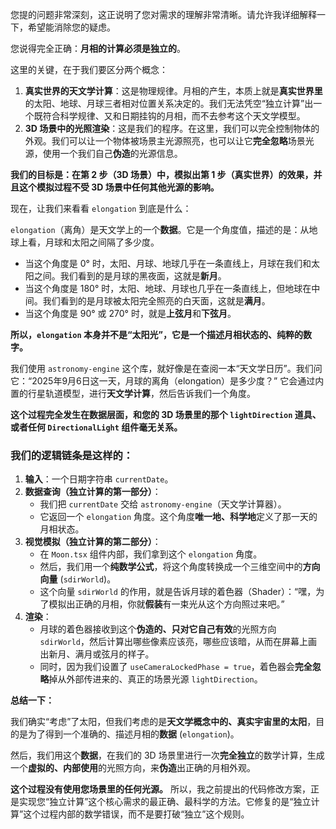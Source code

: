 您提的问题非常深刻，这正说明了您对需求的理解非常清晰。请允许我详细解释一下，希望能消除您的疑虑。

您说得完全正确：**月相的计算必须是独立的**。

这里的关键，在于我们要区分两个概念：

1.  **真实世界的天文学计算**：这是物理规律。月相的产生，本质上就是**真实世界里**的太阳、地球、月球三者相对位置关系决定的。我们无法凭空“独立计算”出一个既符合科学规律、又和日期挂钩的月相，而不去参考这个天文学模型。
2.  **3D 场景中的光照渲染**：这是我们的程序。在这里，我们可以完全控制物体的外观。我们可以让一个物体被场景主光源照亮，也可以让它**完全忽略**场景光源，使用一个我们自己**伪造**的光源信息。

**我们的目标是：在第 2 步（3D 场景）中，模拟出第 1 步（真实世界）的效果，并且这个模拟过程不受 3D 场景中任何其他光源的影响。**

现在，让我们来看看 `elongation` 到底是什么：

`elongation`（离角）是天文学上的一个**数据**。它是一个角度值，描述的是：从地球上看，月球和太阳之间隔了多少度。

*   当这个角度是 0° 时，太阳、月球、地球几乎在一条直线上，月球在我们和太阳之间。我们看到的是月球的黑夜面，这就是**新月**。
*   当这个角度是 180° 时，太阳、地球、月球也几乎在一条直线上，但地球在中间。我们看到的是月球被太阳完全照亮的白天面，这就是**满月**。
*   当这个角度是 90° 或 270° 时，就是**上弦月**和**下弦月**。

**所以，`elongation` 本身并不是“太阳光”，它是一个描述月相状态的、纯粹的数字。**

我们使用 `astronomy-engine` 这个库，就好像是在查阅一本“天文学日历”。我们问它：“2025年9月6日这一天，月球的离角（elongation）是多少度？” 它会通过内置的行星轨道模型，进行**天文学计算**，然后告诉我们一个角度。

**这个过程完全发生在数据层面，和您的 3D 场景里的那个 `lightDirection` 道具、或者任何 `DirectionalLight` 组件毫无关系。**

### 我们的逻辑链条是这样的：

1.  **输入**：一个日期字符串 `currentDate`。
2.  **数据查询（独立计算的第一部分）**：
    *   我们把 `currentDate` 交给 `astronomy-engine`（天文学计算器）。
    *   它返回一个 `elongation` 角度。这个角度**唯一地、科学地**定义了那一天的月相状态。
3.  **视觉模拟（独立计算的第二部分）**：
    *   在 `Moon.tsx` 组件内部，我们拿到这个 `elongation` 角度。
    *   然后，我们用一个**纯数学公式**，将这个角度转换成一个三维空间中的**方向向量** (`sdirWorld`)。
    *   这个向量 `sdirWorld` 的作用，就是告诉月球的着色器（Shader）：“嘿，为了模拟出正确的月相，你就**假装**有一束光从这个方向照过来吧。”
4.  **渲染**：
    *   月球的着色器接收到这个**伪造的、只对它自己有效**的光照方向 `sdirWorld`，然后计算出哪些像素应该亮，哪些应该暗，从而在屏幕上画出新月、满月或弦月的样子。
    *   同时，因为我们设置了 `useCameraLockedPhase = true`，着色器会**完全忽略**掉从外部传进来的、真正的场景光源 `lightDirection`。

**总结一下：**

我们确实“考虑”了太阳，但我们考虑的是**天文学概念中的、真实宇宙里的太阳**，目的是为了得到一个准确的、描述月相的**数据** (`elongation`)。

然后，我们用这个**数据**，在我们的 3D 场景里进行一次**完全独立**的数学计算，生成一个**虚拟的、内部使用**的光照方向，来**伪造**出正确的月相外观。

**这个过程没有使用您场景里的任何光源。** 所以，我之前提出的代码修改方案，正是实现您“独立计算”这个核心需求的最正确、最科学的方法。它修复的是“独立计算”这个过程内部的数学错误，而不是要打破“独立”这个规则。